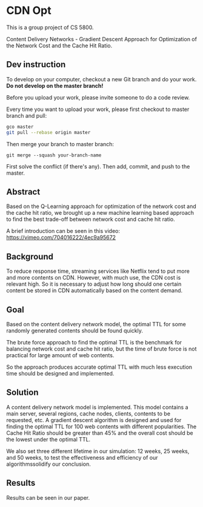 # CDN Opt
This is a group project of CS 5800. 

Content Delivery Networks - Gradient Descent Approach for Optimization of the Network Cost and the Cache Hit Ratio.



## Dev instruction

To develop on your computer, checkout a new Git branch and do your work. **Do not develop on the master branch!**

Before you upload your work, please invite someone to do a code review.

Every time you want to upload your work, please first checkout to master branch and pull:

```bash
gco master
git pull --rebase origin master
```

Then merge your branch to master branch:

```
git merge --squash your-branch-name
```

First solve the conflict (if there's any). Then add, commit, and push to the master.



## Abstract

Based on the Q-Learning approach for optimization of the network cost and the cache hit ratio, we brought up a new machine learning based approach to find the best trade-off between network cost and cache hit ratio.

A brief introduction can be seen in this video: https://vimeo.com/704016222/4ec9a95672



## Background

To reduce response time, streaming services like Netflix tend to put more and more contents on CDN. However, with much use,  the CDN cost is relevant high. So it is necessary to adjust how long should one certain content be stored in CDN automatically based on the content demand.



## Goal

Based on the content delivery network model, the optimal TTL for some randomly generated contents should be found quickly.

The brute force approach to find the optimal TTL is the benchmark for balancing network cost and cache hit ratio, but the time of brute force is not practical for large amount of web contents.

So the approach produces accurate optimal TTL with much less execution time should be designed and implemented.



## Solution

A content delivery network model is implemented. This model contains a main server, several regions, cache nodes, clients, contents to be requested, etc. A gradient descent algorithm is designed and used for finding the optimal TTL for 100 web contents with different popularities. The Cache Hit Ratio should be greater than 45% and the overall cost should be the lowest under the optimal TTL.

We also set three different lifetime in our simulation: 12 weeks, 25 weeks, and 50 weeks, to test the effectiveness and efficiency of our algorithmssolidify our conclusion.



## Results

Results can be seen in our paper.



